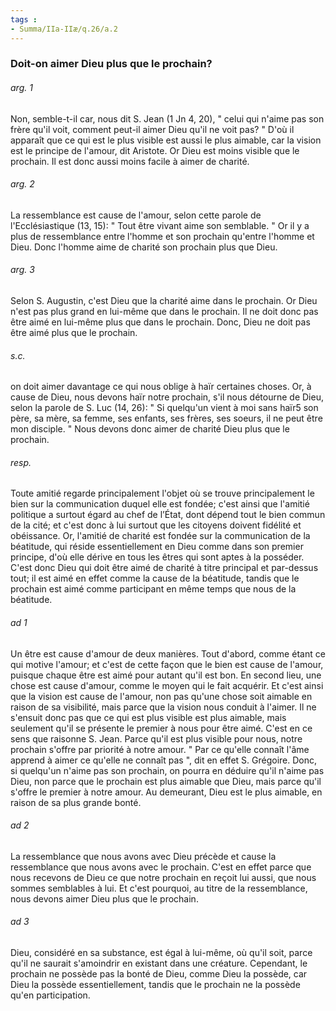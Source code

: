 ```yaml
---
tags : 
- Summa/IIa-IIæ/q.26/a.2
---
```


### Doit-on aimer Dieu plus que le prochain?

###### arg. 1
Non, semble-t-il car, nous dit S. Jean (1 Jn 4, 20), " celui qui n'aime pas son frère qu'il voit, comment peut-il aimer Dieu qu'il ne voit pas? " D'où il apparaît que ce qui est le plus visible est aussi le plus aimable, car la vision est le principe de l'amour, dit Aristote. Or Dieu est moins visible que le prochain. Il est donc aussi moins facile à aimer de charité. 

###### arg. 2
La ressemblance est cause de l'amour, selon cette parole de l'Ecclésiastique (13, 15): " Tout être vivant aime son semblable. " Or il y a plus de ressemblance entre l'homme et son prochain qu'entre l'homme et Dieu. Donc l'homme aime de charité son prochain plus que Dieu. 

###### arg. 3
Selon S. Augustin, c'est Dieu que la charité aime dans le prochain. Or Dieu n'est pas plus grand en lui-même que dans le prochain. Il ne doit donc pas être aimé en lui-même plus que dans le prochain. Donc, Dieu ne doit pas être aimé plus que le prochain. 

###### s.c.
on doit aimer davantage ce qui nous oblige à haïr certaines choses. Or, à cause de Dieu, nous devons haïr notre prochain, s'il nous détourne de Dieu, selon la parole de S. Luc (14, 26): " Si quelqu'un vient à moi sans haïr5 son père, sa mère, sa femme, ses enfants, ses frères, ses soeurs, il ne peut être mon disciple. " Nous devons donc aimer de charité Dieu plus que le prochain. 

###### resp.
Toute amitié regarde principalement l'objet où se trouve principalement le bien sur la communication duquel elle est fondée; c'est ainsi que l'amitié politique a surtout égard au chef de l’État, dont dépend tout le bien commun de la cité; et c'est donc à lui surtout que les citoyens doivent fidélité et obéissance. Or, l'amitié de charité est fondée sur la communication de la béatitude, qui réside essentiellement en Dieu comme dans son premier principe, d'où elle dérive en tous les êtres qui sont aptes à la posséder. C'est donc Dieu qui doit être aimé de charité à titre principal et par-dessus tout; il est aimé en effet comme la cause de la béatitude, tandis que le prochain est aimé comme participant en même temps que nous de la béatitude. 

###### ad 1
Un être est cause d'amour de deux manières. Tout d'abord, comme étant ce qui motive l'amour; et c'est de cette façon que le bien est cause de l'amour, puisque chaque être est aimé pour autant qu'il est bon. En second lieu, une chose est cause d'amour, comme le moyen qui le fait acquérir. Et c'est ainsi que la vision est cause de l'amour, non pas qu'une chose soit aimable en raison de sa visibilité, mais parce que la vision nous conduit à l'aimer. Il ne s'ensuit donc pas que ce qui est plus visible est plus aimable, mais seulement qu'il se présente le premier à nous pour être aimé. C'est en ce sens que raisonne S. Jean. Parce qu'il est plus visible pour nous, notre prochain s'offre par priorité à notre amour. " Par ce qu'elle connaît l'âme apprend à aimer ce qu'elle ne connaît pas ", dit en effet S. Grégoire. Donc, si quelqu'un n'aime pas son prochain, on pourra en déduire qu'il n'aime pas Dieu, non parce que le prochain est plus aimable que Dieu, mais parce qu'il s'offre le premier à notre amour. Au demeurant, Dieu est le plus aimable, en raison de sa plus grande bonté. 

###### ad 2
La ressemblance que nous avons avec Dieu précède et cause la ressemblance que nous avons avec le prochain. C'est en effet parce que nous recevons de Dieu ce que notre prochain en reçoit lui aussi, que nous sommes semblables à lui. Et c'est pourquoi, au titre de la ressemblance, nous devons aimer Dieu plus que le prochain. 

###### ad 3
Dieu, considéré en sa substance, est égal à lui-même, où qu'il soit, parce qu'il ne saurait s'amoindrir en existant dans une créature. Cependant, le prochain ne possède pas la bonté de Dieu, comme Dieu la possède, car Dieu la possède essentiellement, tandis que le prochain ne la possède qu'en participation. 


